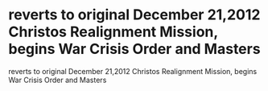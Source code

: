 # reverts to original December 21,2012 Christos Realignment Mission, begins War Crisis Order and Masters

reverts to original December 21,2012 Christos Realignment Mission, begins War Crisis Order and Masters